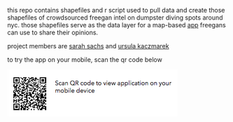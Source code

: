this repo contains shapefiles and r script used to pull data and create those shapefiles of crowdsourced freegan intel on dumpster diving spots around nyc. those shapefiles serve as the data layer for a map-based [app](https://arcg.is/0848aq) freegans can use to share their opinions. 

project members are [sarah sachs](https://github.com/sarahJune1) and [ursula kaczmarek](https://github.com/ursulakaczmarek)

to try the app on your mobile, scan the qr code below

![](qrcode.png)
